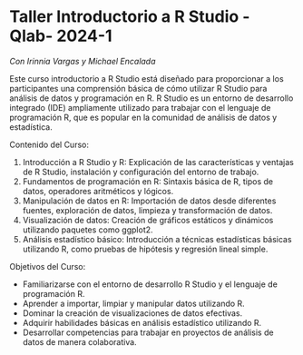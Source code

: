 # Taller Introductorio a R Studio - Qlab- 2024-1

*Con Irinnia Vargas y Michael Encalada*


Este curso introductorio a R Studio está diseñado para proporcionar a los participantes una comprensión básica de cómo utilizar R Studio para análisis de datos y programación en R. R Studio es un entorno de desarrollo integrado (IDE) ampliamente utilizado para trabajar con el lenguaje de programación R, que es popular en la comunidad de análisis de datos y estadística.

Contenido del Curso:

1. Introducción a R Studio y R: Explicación de las características y ventajas de R Studio, instalación y configuración del entorno de trabajo.
2. Fundamentos de programación en R: Sintaxis básica de R, tipos de datos, operadores aritméticos y lógicos.
3. Manipulación de datos en R: Importación de datos desde diferentes fuentes, exploración de datos, limpieza y transformación de datos.
4. Visualización de datos: Creación de gráficos estáticos y dinámicos utilizando paquetes como ggplot2.
5. Análisis estadístico básico: Introducción a técnicas estadísticas básicas utilizando R, como pruebas de hipótesis y regresión lineal simple.

Objetivos del Curso:

- Familiarizarse con el entorno de desarrollo R Studio y el lenguaje de programación R.
- Aprender a importar, limpiar y manipular datos utilizando R.
- Dominar la creación de visualizaciones de datos efectivas.
- Adquirir habilidades básicas en análisis estadístico utilizando R.
- Desarrollar competencias para trabajar en proyectos de análisis de datos de manera colaborativa.
